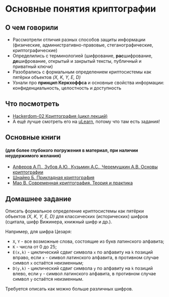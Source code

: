# Основные понятия криптографии

## О чем говорили
- Рассмотрели отличия разных способов защиты информации (физические, административно-правовые, стеганографические, криптографические)
- Определились с терминологией (шифрование, **рас**шифрование, **де**шифрование, открытый и закрытый тексты, публичный и приватный ключи)
- Разобрались с формальным определением криптосистемы как пятёрки объектов *(X, K, Y, E, D)*
- Узнали про **принцип Керкхоффса** и основные свойства информации: конфиденциальность, целостность и доступность

## Что посмотреть
- [Hackerdom-02 Криптография (цикл лекций)](https://www.youtube.com/watch?v=pI0JKirxn8U&list=PLU-TUGRFxOHjDvu4NHrpFdpYI20-zOG2-)
- А ещё лучше смотреть его на [uLearn](https://ulearn.me/Course/Hackerdom/Istoriia_kriptoghrafii_952ab6b0-cfe3-40fa-ba7e-0509326049ce), потому что там есть задания!

## Основные книги 
#### (для более глубокого погружения в материал, при наличии неудержимого желания)
- [Алферов А.П., Зубов А.Ю., Кузьмин А.С., Черемушкин А.В. Основы криптографии](http://www.ozon.ru/context/detail/id/3249505/)
- [Шнайер Б. Прикладная криптография](http://www.ozon.ru/context/detail/id/1135241/)
- [Мао B. Современная криптография. Теория и практика](https://www.ozon.ru/context/detail/id/2427585/)

## Домашнее задание
Описать формальное определение криптосистемы как пятёрки объектов *(X, K, Y, E, D)* для классических (исторических) шифров (сцитала, шифр Вижинера, книжный шифр и др.).

Например, для шифра Цезаря:
- `X`, `Y` - все возможные слова, состоящие из букв латинского алфавита;
- `K` - числа от 0 до 25;
- `E(x,k)` - циклический сдвиг символа `x` по алфавиту на `k` позиций вправо, если `x` - символ латинского алфавита, в противном случае символ `x` остаётся неизменным;
- `D(y,k)` - циклический сдвиг символа `y` по алфавиту на `k` позиций влево, если `y` - символ латинского алфавита, в противном случае символ `y` остаётся неизменным.

Требуется описать как можно больше различных шифров.
